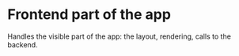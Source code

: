 # Frontend part of the app

Handles the visible part of the app: the layout, rendering, calls to the backend.

